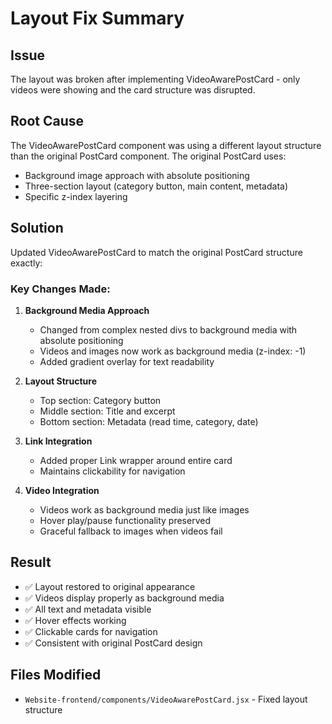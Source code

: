 # Layout Fix Summary

## Issue
The layout was broken after implementing VideoAwarePostCard - only videos were showing and the card structure was disrupted.

## Root Cause
The VideoAwarePostCard component was using a different layout structure than the original PostCard component. The original PostCard uses:
- Background image approach with absolute positioning
- Three-section layout (category button, main content, metadata)
- Specific z-index layering

## Solution
Updated VideoAwarePostCard to match the original PostCard structure exactly:

### Key Changes Made:

1. **Background Media Approach**
   - Changed from complex nested divs to background media with absolute positioning
   - Videos and images now work as background media (z-index: -1)
   - Added gradient overlay for text readability

2. **Layout Structure**
   - Top section: Category button
   - Middle section: Title and excerpt
   - Bottom section: Metadata (read time, category, date)

3. **Link Integration**
   - Added proper Link wrapper around entire card
   - Maintains clickability for navigation

4. **Video Integration**
   - Videos work as background media just like images
   - Hover play/pause functionality preserved
   - Graceful fallback to images when videos fail

## Result
- ✅ Layout restored to original appearance
- ✅ Videos display properly as background media
- ✅ All text and metadata visible
- ✅ Hover effects working
- ✅ Clickable cards for navigation
- ✅ Consistent with original PostCard design

## Files Modified
- `Website-frontend/components/VideoAwarePostCard.jsx` - Fixed layout structure


